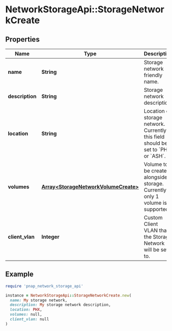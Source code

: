 # NetworkStorageApi::StorageNetworkCreate

## Properties

| Name | Type | Description | Notes |
| ---- | ---- | ----------- | ----- |
| **name** | **String** | Storage network friendly name. |  |
| **description** | **String** | Storage network description. | [optional] |
| **location** | **String** | Location of storage network. Currently this field should be set to &#x60;PHX&#x60; or &#x60;ASH&#x60;. |  |
| **volumes** | [**Array&lt;StorageNetworkVolumeCreate&gt;**](StorageNetworkVolumeCreate.md) | Volume to be created alongside storage. Currently only 1 volume is supported. |  |
| **client_vlan** | **Integer** | Custom Client VLAN that the Storage Network will be set to. | [optional] |

## Example

```ruby
require 'pnap_network_storage_api'

instance = NetworkStorageApi::StorageNetworkCreate.new(
  name: My storage network,
  description: My storage network description,
  location: PHX,
  volumes: null,
  client_vlan: null
)
```

